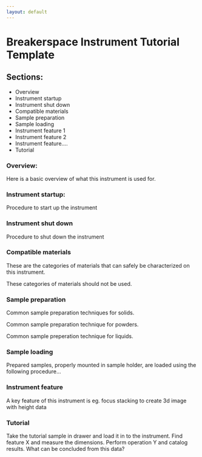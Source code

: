 ```yaml
---
layout: default
---
```

# Breakerspace Instrument Tutorial Template

## Sections:

* Overview
* Instrument startup
* Instrument shut down
* Compatible materials
* Sample preparation
* Sample loading
* Instrument feature 1
* Instrument feature 2
* Instrument feature....
* Tutorial

### Overview:

Here is a basic overview of what this instrument is used for.

### Instrument startup:

Procedure to start up the instrument

### Instrument shut down

Procedure to shut down the instrument

### Compatible materials

These are the categories of materials that can safely be characterized on this instrument.

These categories of materials should not be used.

### Sample preparation

Common sample preparation techniques for solids.

Common sample preparation technique for powders.

Common sample preperation technique for liquids.

### Sample loading

Prepared samples, properly mounted in sample holder, are loaded using the following procedure...

### Instrument feature

A key feature of this instrument is eg. focus stacking to create 3d image with height data

### Tutorial

Take the tutorial sample in drawer and load it in to the instrument. Find feature X and measure the dimensions. Perform operation Y and catalog results. What can be concluded from this data?